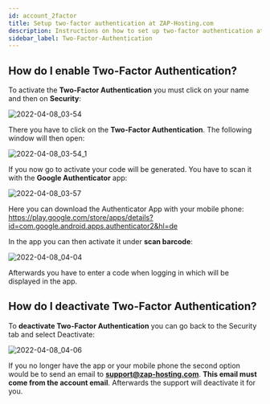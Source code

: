 ```yaml
---
id: account_2factor
title: Setup two-factor authentication at ZAP-Hosting.com
description: Instructions on how to set up two-factor authentication at ZAP-Hosting - ZAP-Hosting.com Documentation
sidebar_label: Two-Factor-Authentication
---
```


## How do I enable Two-Factor Authentication?

To activate the **Two-Factor Authentication** you must click on your name and then on **Security**:

![2022-04-08_03-54](https://user-images.githubusercontent.com/61953937/162349786-98222f5c-08a5-405b-bf04-21d48eaa962b.png)

There you have to click on the **Two-Factor Authentication**. The following window will then open:  

![2022-04-08_03-54_1](https://user-images.githubusercontent.com/61953937/162349813-9d713bf3-ca66-4c42-a657-65751c8b3b1f.png)

If you now go to activate your code will be generated. You have to scan it with the **Google Authenticator** app: 

![2022-04-08_03-57](https://user-images.githubusercontent.com/61953937/162349843-2b879d9e-adce-4924-b13f-71cba3ef45f4.png)

Here you can download the Authenticator App with your mobile phone: https://play.google.com/store/apps/details?id=com.google.android.apps.authenticator2&hl=de

In the app you can then activate it under **scan barcode**: 

![2022-04-08_04-04](https://user-images.githubusercontent.com/61953937/162349852-20a8878e-e556-477a-8efa-76502f7e167c.png)

Afterwards you have to enter a code when logging in which will be displayed in the app.

## How do I deactivate Two-Factor Authentication?

To **deactivate Two-Factor Authentication** you can go back to the Security tab and select Deactivate: 

![2022-04-08_04-06](https://user-images.githubusercontent.com/61953937/162349870-3f99c8e7-296a-4703-b8e4-e22498d9dd4c.png)

If you no longer have the app or your mobile phone the second option would be to send an email to **support@zap-hosting.com**. **This email must come from the account email**. Afterwards the support will deactivate it for you.
